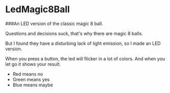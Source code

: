 # LedMagic8Ball
###An LED version of the classic magic 8 ball.

Questions and decisions suck, that's why there are magic 8 balls. 

But I found they have a disturbing lack of light emission, so I made an LED version.

When you press a button, the led will flicker in a lot of colors. And when you let go it shows your result.
* Red means no
* Green means yes
* Blue means maybe
